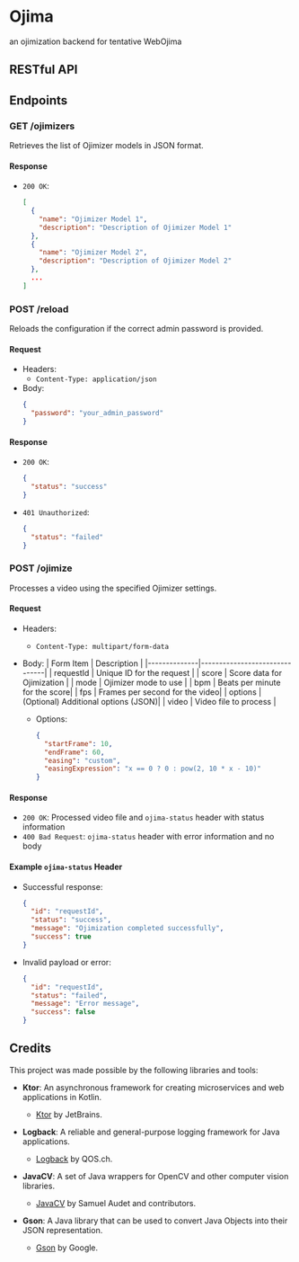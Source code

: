 # Ojima
an ojimization backend for tentative WebOjima

## RESTful API

## Endpoints

### GET /ojimizers

Retrieves the list of Ojimizer models in JSON format.

#### Response
- `200 OK`:
  ```json
  [
    {
      "name": "Ojimizer Model 1",
      "description": "Description of Ojimizer Model 1"
    },
    {
      "name": "Ojimizer Model 2",
      "description": "Description of Ojimizer Model 2"
    },
    ...
  ]
  ```

### POST /reload

Reloads the configuration if the correct admin password is provided.

#### Request
- Headers:
    - `Content-Type: application/json`
- Body:
  ```json
  {
    "password": "your_admin_password"
  }
  ```

#### Response
- `200 OK`:
  ```json
  {
    "status": "success"
  }
  ```
- `401 Unauthorized`:
  ```json
  {
    "status": "failed"
  }
  ```

### POST /ojimize

Processes a video using the specified Ojimizer settings.

#### Request
- Headers:
    - `Content-Type: multipart/form-data`
- Body:
  | Form Item    | Description                   |
  |--------------|-------------------------------|
  | requestId    | Unique ID for the request     |
  | score        | Score data for Ojimization    |
  | mode         | Ojimizer mode to use          |
  | bpm          | Beats per minute for the score|
  | fps          | Frames per second for the video|
  | options      | (Optional) Additional options (JSON)|
  | video        | Video file to process         |
  
  - Options:
    ```json
    {
      "startFrame": 10,
      "endFrame": 60,
      "easing": "custom",
      "easingExpression": "x == 0 ? 0 : pow(2, 10 * x - 10)"
    }
    ```
#### Response
- `200 OK`: Processed video file and `ojima-status` header with status information
- `400 Bad Request`: `ojima-status` header with error information and no body

#### Example `ojima-status` Header
- Successful response:
  ```json
  {
    "id": "requestId",
    "status": "success",
    "message": "Ojimization completed successfully",
    "success": true
  }
  ```
- Invalid payload or error:
  ```json
  {
    "id": "requestId",
    "status": "failed",
    "message": "Error message",
    "success": false
  }
  ```

## Credits

This project was made possible by the following libraries and tools:

- **Ktor**: An asynchronous framework for creating microservices and web applications in Kotlin.
    - [Ktor](https://ktor.io/) by JetBrains.

- **Logback**: A reliable and general-purpose logging framework for Java applications.
    - [Logback](http://logback.qos.ch/) by QOS.ch.

- **JavaCV**: A set of Java wrappers for OpenCV and other computer vision libraries.
    - [JavaCV](https://bytedeco.org/) by Samuel Audet and contributors.

- **Gson**: A Java library that can be used to convert Java Objects into their JSON representation.
    - [Gson](https://github.com/google/gson) by Google.
